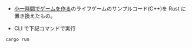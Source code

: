 - [小一時間でゲームを作る](https://gihyo.jp/book/2022/978-4-297-12745-9)のライフゲームのサンプルコード(C++)を Rust に置き換えたもの。

- CLI で下記コマンドで実行

```rust
cargo run
```
